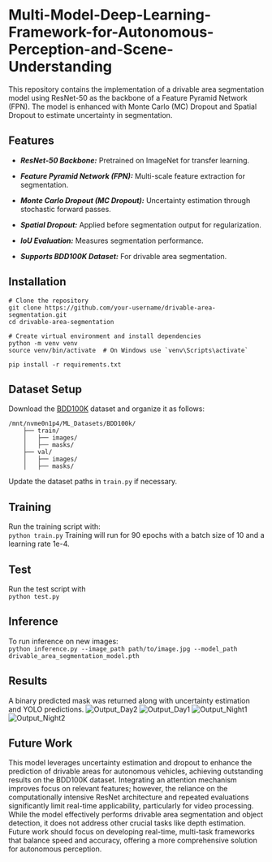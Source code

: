 # Multi-Model-Deep-Learning-Framework-for-Autonomous-Perception-and-Scene-Understanding


This repository contains the implementation of a drivable area segmentation model using ResNet-50 as the backbone of a Feature Pyramid Network (FPN). The model is enhanced with Monte Carlo (MC) Dropout and Spatial Dropout to estimate uncertainty in segmentation.

## **Features**
- **_ResNet-50 Backbone:_** Pretrained on ImageNet for transfer learning.

- **_Feature Pyramid Network (FPN):_** Multi-scale feature extraction for segmentation.

- **_Monte Carlo Dropout (MC Dropout):_** Uncertainty estimation through stochastic forward passes.

- **_Spatial Dropout:_** Applied before segmentation output for regularization.

- **_IoU Evaluation:_** Measures segmentation performance.

- **_Supports BDD100K Dataset:_** For drivable area segmentation.

## **Installation**
```
# Clone the repository
git clone https://github.com/your-username/drivable-area-segmentation.git
cd drivable-area-segmentation

# Create virtual environment and install dependencies
python -m venv venv
source venv/bin/activate  # On Windows use `venv\Scripts\activate`

pip install -r requirements.txt
```

## **Dataset Setup**
Download the [BDD100K](https://bair.berkeley.edu/blog/2018/05/30/bdd/) dataset and organize it as follows:
```
/mnt/nvme0n1p4/ML_Datasets/BDD100k/
    ├── train/
    │   ├── images/
    │   ├── masks/
    ├── val/
    │   ├── images/
    │   ├── masks/
```
Update the dataset paths in ```train.py``` if necessary.

## **Training**
Run the training script with: <br>
``` python train.py ```
Training will run for 90 epochs with a batch size of 10 and a learning rate 1e-4.


## **Test**
Run the test script with <br>
``` python test.py ```


## **Inference**
To run inference on new images: <br>
``` python inference.py --image_path path/to/image.jpg --model_path drivable_area_segmentation_model.pth ```

## **Results**
A binary predicted mask was returned along with uncertainty estimation and YOLO predictions. 
![Output_Day2](https://github.com/user-attachments/assets/078df22a-effc-4a99-9cb9-2c0c0ea8b107)
![Output_Day1](https://github.com/user-attachments/assets/84bb6e35-87ad-4f9a-ab8e-f9789e216797)
![Output_Night1](https://github.com/user-attachments/assets/b605edce-6c6f-45a0-8d6b-3dddd1bf3f81)
![Output_Night2](https://github.com/user-attachments/assets/b89e4032-48c1-4a93-88e0-0f0fd7684504)

## **Future Work**
This model leverages uncertainty estimation and dropout to enhance the prediction of drivable areas for autonomous vehicles, achieving outstanding results on the BDD100K dataset. Integrating an attention mechanism improves focus on relevant features; however, the reliance on the computationally intensive ResNet architecture and repeated evaluations significantly limit real-time applicability, particularly for video processing. While the model effectively performs drivable area segmentation and object detection, it does not address other crucial tasks like depth estimation. Future work should focus on developing real-time, multi-task frameworks that balance speed and accuracy, offering a more comprehensive solution for autonomous perception.



